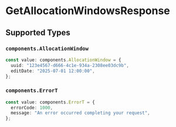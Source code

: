 # GetAllocationWindowsResponse


## Supported Types

### `components.AllocationWindow`

```typescript
const value: components.AllocationWindow = {
  uuid: "123e4567-d666-4c1e-934a-2308ee03dc9b",
  editDate: "2025-07-01 12:00:00",
};
```

### `components.ErrorT`

```typescript
const value: components.ErrorT = {
  errorCode: 1000,
  message: "An error occurred completing your request",
};
```

